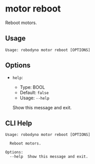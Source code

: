 
# motor reboot

Reboot motors.

## Usage

```
Usage: robodyno motor reboot [OPTIONS]
```

## Options
* `help`: 
  * Type: BOOL 
  * Default: `false`
  * Usage: `--help`

  Show this message and exit.



## CLI Help

```
Usage: robodyno motor reboot [OPTIONS]

  Reboot motors.

Options:
  --help  Show this message and exit.
```

